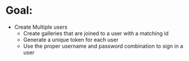 # Goal:
* Create Multiple users
  * Create galleries that are joined to a user with a matching id
  * Generate a unique token for each user
  * Use the proper username and password combination to sign in a user

